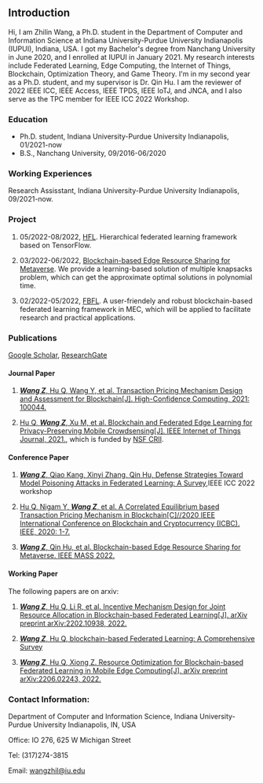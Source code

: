 ## Introduction

Hi, I am Zhilin Wang, a Ph.D. student in the Department of Computer and Information Science at Indiana University-Purdue University Indianapolis (IUPUI), Indiana, USA. I got my Bachelor's degree from Nanchang University in June 2020, and I enrolled at IUPUI in January 2021. My research interests include Federated Learning, Edge Computing, the Internet of Things, Blockchain, Optimization Theory, and Game Theory. I'm in my second year as a Ph.D. student, and my supervisor is Dr. Qin Hu. I am the reviewer of 2022 IEEE ICC, IEEE Access, IEEE TPDS, IEEE IoTJ, and JNCA,  and I also serve as the TPC member for IEEE ICC 2022 Workshop.

### Education

- Ph.D. student, Indiana University-Purdue University Indianapolis, 01/2021-now
- B.S., Nanchang University, 09/2016-06/2020

### Working Experiences

Research Assisstant, Indiana University-Purdue University Indianapolis, 09/2021-now.

### Project

1. 05/2022-08/2022, [HFL](https://github.com/wzljerry/Hierarchical-Federated-Learning). Hierarchical federated learning framework based on TensorFlow. 

2. 03/2022-06/2022, [Blockchain-based Edge Resource Sharing for Metaverse](https:github.com/wzljerry/Blockchain-based-Edge-Resource-Sharing-for-Metaverse). We provide a learning-based solution of multiple knapsacks problem, which can get the approximate optimal solutions in polynomial time.

3. 02/2022-05/2022, [FBFL](https://github.com/wzljerry/FBFL-A-Flexible-Blockchain-based-Federated-Learning-Framework-in-Mobile-Edge-Computing). A user-friendely and robust blockchain-based federated learning framework in MEC, which will be applied to facilitate research and practical applications. 


### Publications
[Google Scholar](https://scholar.google.com.hk/citations?user=-bmvpIcAAAAJ&hl=zh-CN&oi=sra), [ResearchGate](https://www.researchgate.net/profile/Zhilin-Wang-11)

#### Journal Paper

1. [***Wang Z***, Hu Q, Wang Y, et al. Transaction Pricing Mechanism Design and Assessment for Blockchain[J]. High-Confidence Computing, 2021: 100044.](https://www.sciencedirect.com/science/article/pii/S2667295221000349)

2. [Hu Q, ***Wang Z***, Xu M, et al. Blockchain and Federated Edge Learning for Privacy-Preserving Mobile Crowdsensing[J]. IEEE Internet of Things Journal, 2021.](https://arxiv.org/abs/2110.08671), which is funded by [NSF CRII](https://nsf.gov/awardsearch/showAward?AWD_ID=2105004&HistoricalAwards=false).


#### Conference Paper

1. [***Wang Z***, Qiao Kang, Xinyi Zhang, Qin Hu, Defense Strategies Toward Model Poisoning Attacks in Federated Learning: A Survey](https://arxiv.org/abs/2202.06414),IEEE ICC 2022 workshop

2. [Hu Q, Nigam Y, ***Wang Z***, et al. A Correlated Equilibrium based Transaction Pricing Mechanism in Blockchain[C]//2020 IEEE International Conference on Blockchain and Cryptocurrency (ICBC). IEEE, 2020: 1-7.](https://ieeexplore.ieee.org/abstract/document/9169475)

3. [***Wang Z***, Qin Hu, et al. Blockchain-based  Edge Resource Sharing for Metaverse. IEEE MASS 2022.](https://arxiv.org/abs/2208.05120)



#### Working Paper

The following papers are on arxiv:

1. [***Wang Z***, Hu Q, Li R, et al. Incentive Mechanism Design for Joint Resource Allocation in Blockchain-based Federated Learning[J]. arXiv preprint arXiv:2202.10938, 2022.](https://arxiv.org/abs/2202.10938)

2. [***Wang Z***, Hu Q, blockchain-based Federated Learning: A Comprehensive Survey](https://arxiv.org/abs/2110.02182)

3. [***Wang Z***, Hu Q, Xiong Z. Resource Optimization for Blockchain-based Federated Learning in Mobile Edge Computing[J]. arXiv preprint arXiv:2206.02243, 2022.](https://arxiv.org/abs/2206.02243)
### Contact Information:

Department of Computer and Information Science, Indiana University-Purdue University Indianapolis, IN, USA

Office: IO 276, 625 W Michigan Street

Tel: (317)274-3815

Email: wangzhil@iu.edu
